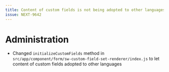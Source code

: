 ```yaml
---
title: Content of custom fields is not being adopted to other languages
issue: NEXT-9642
---
```

# Administration
* Changed `initializeCustomFields` method in `src/app/component/form/sw-custom-field-set-renderer/index.js` to let content of custom fields adopted to other languages
